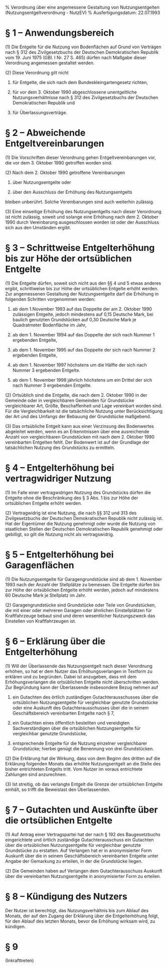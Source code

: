 % Verordnung über eine angemessene Gestaltung von Nutzungsentgelten  (Nutzungsentgeltverordnung - NutzEV)
% Ausfertigungsdatum: 22.07.1993
 
# § 1 – Anwendungsbereich

(1) Die Entgelte für die Nutzung von Bodenflächen auf Grund von Verträgen nach § 312 des Zivilgesetzbuchs der Deutschen Demokratischen Republik vom 19. Juni 1975 (GBl. I Nr. 27 S. 465) dürfen nach Maßgabe dieser Verordnung angemessen gestaltet werden.

(2) Diese Verordnung gilt nicht

1. für Entgelte, die sich nach dem Bundeskleingartengesetz richten,

2. für vor dem 3. Oktober 1990 abgeschlossene unentgeltliche Nutzungsverhältnisse nach § 312 des Zivilgesetzbuchs der Deutschen Demokratischen Republik und

3. für Überlassungsverträge.

# § 2 – Abweichende Entgeltvereinbarungen

(1) Die Vorschriften dieser Verordnung gehen Entgeltvereinbarungen vor, die vor dem 3. Oktober 1990 getroffen worden sind.

(2) Nach dem 2. Oktober 1990 getroffene Vereinbarungen

1. über Nutzungsentgelte oder

2. über den Ausschluss der Erhöhung des Nutzungsentgelts

bleiben unberührt. Solche Vereinbarungen sind auch weiterhin zulässig.

(3) Eine einseitige Erhöhung des Nutzungsentgelts nach dieser Verordnung ist nicht zulässig, soweit und solange eine Erhöhung nach dem 2. Oktober 1990 durch Vereinbarung ausgeschlossen worden ist oder der Ausschluss sich aus den Umständen ergibt.

# § 3 – Schrittweise Entgelterhöhung bis zur Höhe der ortsüblichen Entgelte

(1) Die Entgelte dürfen, soweit sich nicht aus den §§ 4 und 5 etwas anderes ergibt, schrittweise bis zur Höhe der ortsüblichen Entgelte erhöht werden. Zur angemessenen Gestaltung der Nutzungsentgelte darf die Erhöhung in folgenden Schritten vorgenommen werden:

1. ab dem 1.November 1993 auf das Doppelte der am 2. Oktober 1990 zulässigen Entgelte, jedoch mindestens auf 0,15 Deutsche Mark, bei baulich genutzten Grundstücken auf 0,30 Deutsche Mark je Quadratmeter Bodenfläche im Jahr,

2. ab dem 1. November 1994 auf das Doppelte der sich nach Nummer 1 ergebenden Entgelte,

3. ab dem 1. November 1995 auf das Doppelte der sich nach Nummer 2 ergebenden Entgelte,

4. ab dem 1. November 1997 höchstens um die Hälfte der sich nach Nummer 3 ergebenden Entgelte.

5. ab dem 1. November 1998 jährlich höchstens um ein Drittel der sich nach Nummer 3 ergebenden Entgelte.

(2) Ortsüblich sind die Entgelte, die nach dem 2. Oktober 1990 in der Gemeinde oder in vergleichbaren Gemeinden für Grundstücke vergleichbarer Art, Größe, Beschaffenheit und Lage vereinbart worden sind. Für die Vergleichbarkeit ist die tatsächliche Nutzung unter Berücksichtigung der Art und des Umfangs der Bebauung der Grundstücke maßgebend.

(3) Das ortsübliche Entgelt kann aus einer Verzinsung des Bodenwertes abgeleitet werden, wenn es an Erkenntnissen über eine ausreichende Anzahl von vergleichbaren Grundstücken mit nach dem 2. Oktober 1990 vereinbarten Entgelten fehlt. Der Bodenwert ist auf der Grundlage der tatsächlichen Nutzung des Grundstücks zu ermitteln.

# § 4 – Entgelterhöhung bei vertragwidriger Nutzung

(1) Im Falle einer vertragwidrigen Nutzung des Grundstücks dürfen die Entgelte ohne die Beschränkung des § 3 Abs. 1 bis zur Höhe der ortsüblichen Entgelte erhöht werden.

(2) Vertragwidrig ist eine Nutzung, die nach §§ 312 und 313 des Zivilgesetzbuchs der Deutschen Demokratischen Republik nicht zulässig ist. Hat der Eigentümer die Nutzung genehmigt oder wurde die Nutzung von staatlichen Stellen der Deutschen Demokratischen Republik genehmigt oder gebilligt, so gilt die Nutzung nicht als vertragswidrig.

# § 5 – Entgelterhöhung bei Garagenflächen

(1) Die Nutzungsentgelte für Garagengrundstücke sind ab dem 1. November 1993 nach der Anzahl der Stellplätze zu bemessen. Die Entgelte dürfen bis zur Höhe der ortsüblichen Entgelte erhöht werden, jedoch auf mindestens 60 Deutsche Mark je Stellplatz im Jahr.

(2) Garagengrundstücke sind Grundstücke oder Teile von Grundstücken, die mit einer oder mehreren Garagen oder ähnlichen Einstellplätzen für Kraftfahrzeuge bebaut sind und deren wesentlicher Nutzungszweck das Einstellen von Kraftfahrzeugen ist.

# § 6 – Erklärung über die Entgelterhöhung

(1) Will der Überlassende das Nutzungsentgelt nach dieser Verordnung erhöhen, so hat er dem Nutzer das Erhöhungsverlangen in Textform zu erklären und zu begründen. Dabei ist anzugeben, dass mit dem Erhöhungsverlangen die ortsüblichen Entgelte nicht überschritten werden. Zur Begründung kann der Überlassende insbesondere Bezug nehmen auf

1. ein Gutachten des örtlich zuständigen Gutachterausschusses über die ortsüblichen Nutzungsentgelte für vergleichbar genutzte Grundstücke oder eine Auskunft des Gutachterausschusses über die in seinem Geschäftsbereich vereinbarten Entgelte nach § 7,

2. ein Gutachten eines öffentlich bestellten und vereidigten Sachverständigen über die ortsüblichen Nutzungsentgelte für vergleichbar genutzte Grundstücke,

3. entsprechende Entgelte für die Nutzung einzelner vergleichbarer Grundstücke; hierbei genügt die Benennung von drei Grundstücken.

(2) Die Erklärung hat die Wirkung, dass von dem Beginn des dritten auf die Erklärung folgenden Monats das erhöhte Nutzungsentgelt an die Stelle des bisher entrichteten Entgelts tritt. Vom Nutzer im voraus entrichtete Zahlungen sind anzurechnen.

(3) Ist streitig, ob das verlangte Entgelt die Grenze der ortsüblichen Entgelte einhält, so trifft die Beweislast den Überlassenden.

# § 7 – Gutachten und Auskünfte über die ortsüblichen Entgelte

(1) Auf Antrag einer Vertragspartei hat der nach § 192 des Baugesetzbuchs eingerichtete und örtlich zuständige Gutachterausschuss ein Gutachten über die ortsüblichen Nutzungsentgelte für vergleichbar genutzte Grundstücke zu erstatten. Auf Verlangen hat er in anonymisierter Form Auskunft über die in seinem Geschäftsbereich vereinbarten Entgelte unter Angabe der Gemarkung zu erteilen, in der die Grundstücke liegen.

(2) Die Gemeinden haben auf Verlangen dem Gutachterausschuss Auskunft über die vereinbarten Nutzungsentgelte in anonymisierter Form zu erteilen.

# § 8 – Kündigung des Nutzers

Der Nutzer ist berechtigt, das Nutzungsverhältnis bis zum Ablauf des Monats, der auf den Zugang der Erklärung über die Entgelterhöhung folgt, für den Ablauf des letzten Monats, bevor die Erhöhung wirksam wird, zu kündigen.

# § 9

(Inkrafttreten)

